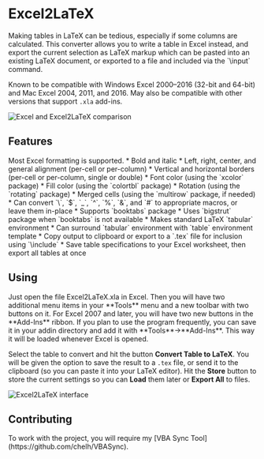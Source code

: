 <h1>Excel2LaTeX</h1>
Making tables in LaTeX can be tedious, especially if some columns are calculated.
This converter allows you to write a table in Excel instead, and export the current selection as LaTeX markup
which can be pasted into an existing LaTeX document, or exported to a file and included via the `\input` command.

Known to be compatible with Windows Excel 2000&ndash;2016 (32-bit and 64-bit) and Mac Excel 2004, 2011, and 2016.
May also be compatible with other versions that support `.xla` add-ins.

![Excel and Excel2LaTeX comparison](https://i.imgur.com/UNKCihT.png)

<h2>Features</h2>
Most Excel formatting is supported.
 * Bold and italic
 * Left, right, center, and general alignment (per-cell or per-column)
 * Vertical and horizontal borders (per-cell or per-column, single or double)
 * Font color (using the `xcolor` package)
 * Fill color (using the `colortbl` package)
 * Rotation (using the `rotating` package)
 * Merged cells (using the `multirow` package, if needed)
 * Can convert `\`, `$`, `_`, `^`, `%`, `&`, and `#` to appropriate macros, or leave them in-place
 * Supports `booktabs` package
 * Uses `bigstrut` package when `booktabs` is not available
 * Makes standard LaTeX `tabular` environment
 * Can surround `tabular` environment with `table` environment template
 * Copy output to clipboard or export to a `.tex` file for inclusion using `\include`
 * Save table specifications to your Excel worksheet, then export all tables at once


<h2>Using</h2>
Just open the file Excel2LaTeX.xla in Excel.  Then you will have two additional 
menu items in your **Tools** menu and a new toolbar with two buttons on it.  For 
Excel 2007 and later, you will have two new buttons in the **Add-Ins** ribbon.  If 
you plan to use the program frequently, you can save it in your addin directory 
and add it with **Tools**→**Add-Ins**.  This way it will be loaded whenever Excel is 
opened.

Select the table to convert and hit the button **Convert Table to LaTeX**.  You 
will be given the option to save the result to a `.tex` file, or send it to the clipboard 
(so you can paste it into your LaTeX editor).  Hit the **Store** button to store the 
current settings so you can **Load** them later or **Export All** to files.

![Excel2LaTeX interface](https://i.imgur.com/EK88upo.png)

<h2>Contributing</h2>
To work with the project, you will require my [VBA Sync Tool](https://github.com/chelh/VBASync).
